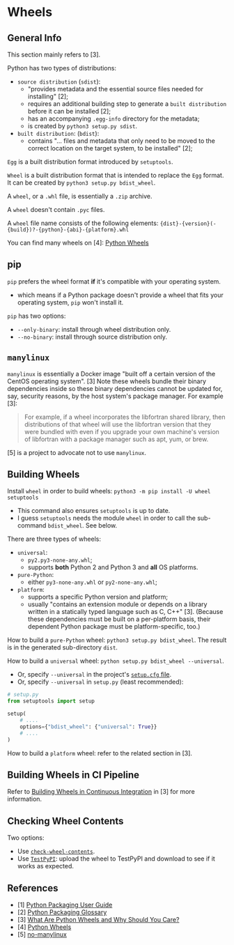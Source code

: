 # Wheels

## General Info

This section mainly refers to [3].

Python has two types of distributions:
- `source distribution` (`sdist`):
  - "provides metadata and the essential source files needed for installing" [2];
  - requires an additional building step to generate a `built distribution` before it can be installed [2];
  - has an accompanying `.egg-info` directory for the metadata;
  - is created by `python3 setup.py sdist`.
- `built distribution`: (`bdist`):
  - contains "... files and metadata that only need to be moved to the correct location on the target system, to be installed" [2];

`Egg` is a built distribution format introduced by `setuptools`.

`Wheel` is a built distribution format that is intended to replace the `Egg` format. It can be created by `python3 setup.py bdist_wheel`.

A `wheel`, or a `.whl` file, is essentially a `.zip` archive.

A `wheel` doesn't contain `.pyc` files.

A `wheel` file name consists of the following elements: `{dist}-{version}(-{build})?-{python}-{abi}-{platform}.whl`

You can find many wheels on [4]: [Python Wheels](https://pythonwheels.com/)

## pip

`pip` prefers the wheel format **if** it's compatible with your operating system.
  - which means if a Python package doesn't provide a wheel that fits your operating system, `pip` won't install it.

`pip` has two options:
- `--only-binary`: install through wheel distribution only.
- `--no-binary`: install through source distribution only.

## `manylinux`

`manylinux` is essentially a Docker image "built off a certain version of the CentOS operating system". [3] Note these wheels bundle their binary dependencies inside so these binary dependencies cannot be updated for, say, security reasons, by the host system's package manager. For example [3]:

> For example, if a wheel incorporates the libfortran shared library, then distributions of that wheel will use the libfortran version that they were bundled with even if you upgrade your own machine's version of libfortran with a package manager such as apt, yum, or brew.

[5] is a project to advocate not to use `manylinux`.

## Building Wheels

Install `wheel` in order to build wheels: `python3 -m pip install -U wheel setuptools`
- This command also ensures `setuptools` is up to date.
- I guess `setuptools` needs the module `wheel` in order to call the sub-command `bdist_wheel`. See below.

There are three types of wheels:
- `universal`:
  - `py2.py3-none-any.whl`;
  - supports **both** Python 2 and Python 3 and **all** OS platforms.
- `pure-Python`:
  - either `py3-none-any.whl` or `py2-none-any.whl`;
- `platform`:
  - supports a specific Python version and platform;
  - usually "contains an extension module or depends on a library written in a statically typed language such as C, C++" [3]. (Because these dependencies must be built on a per-platform basis, their dependent Python package must be platform-specific, too.)

How to build a `pure-Python` wheel: `python3 setup.py bdist_wheel`. The result is in the generated sub-directory `dist`.

How to build a `universal` wheel: `python setup.py bdist_wheel --universal`.
- Or, specify `--universal` in the project's [`setup.cfg` file](https://docs.python.org/3/distutils/configfile.html).
- Or, specify `--universal` in `setup.py` (least recommended):

```python
# setup.py
from setuptools import setup

setup(
    # ....
    options={"bdist_wheel": {"universal": True}}
    # ....
)
```

How to build a `platform` wheel: refer to the related section in [3].

## Building Wheels in CI Pipeline

Refer to [Building Wheels in Continuous Integration](https://realpython.com/python-wheels/#building-wheels-in-continuous-integration) in [3] for more information.

## Checking Wheel Contents

Two options:
- Use [`check-wheel-contents`](https://github.com/jwodder/check-wheel-contents).
- Use [`TestPyPI`](https://packaging.python.org/guides/using-testpypi/): upload the wheel to TestPyPI and download to see if it works as expected.

## References

- [1] [Python Packaging User Guide](https://packaging.python.org/)
- [2] [Python Packaging Glossary](https://packaging.python.org/glossary/)
- [3] [What Are Python Wheels and Why Should You Care?](https://realpython.com/python-wheels/)
- [4] [Python Wheels](https://pythonwheels.com/)
- [5] [no-manylinux](https://github.com/asottile/no-manylinux)
